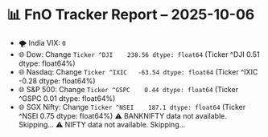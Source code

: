 # 📊 FnO Tracker Report – 2025-10-06
- 🌪️ India VIX: `0`
- 🌐 Dow: Change `Ticker
^DJI    238.56
dtype: float64` (Ticker
^DJI    0.51
dtype: float64%)
- 🌐 Nasdaq: Change `Ticker
^IXIC   -63.54
dtype: float64` (Ticker
^IXIC   -0.28
dtype: float64%)
- 🌐 S&P 500: Change `Ticker
^GSPC    0.44
dtype: float64` (Ticker
^GSPC    0.01
dtype: float64%)
- 🌐 SGX Nifty: Change `Ticker
^NSEI    187.1
dtype: float64` (Ticker
^NSEI    0.75
dtype: float64%)
⚠️ BANKNIFTY data not available. Skipping...
⚠️ NIFTY data not available. Skipping...